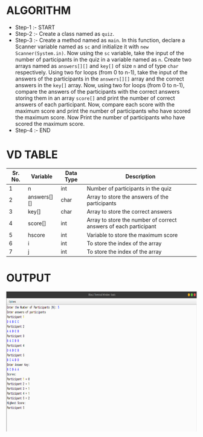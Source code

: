 # ALGORITHM

- Step-1 :- START
- Step-2 :- Create a class named as `quiz`.
- Step-3 :- Create a method named as `main`. In this function, declare a Scanner variable named as `sc` and initialize it with `new Scanner(System.in)`. Now using the `sc` variable, take the input of the number of participants in the quiz in a variable named as `n`. Create two arrays named as `answers[][]` and `key[]` of size `n` and of type `char` respectively. Using two for loops (from 0 to n-1), take the input of the answers of the participants in the `answers[][]` array and the correct answers in the `key[]` array. Now, using two for loops (from 0 to n-1), compare the answers of the participants with the correct answers storing them in an array `score[]` and print the number of correct answers of each participant. Now, compare each score with the maximum score and print the number of participants who have scored the maximum score. Now Print the number of participants who have scored the maximum score.
- Step-4 :- END

# VD TABLE

| Sr. No. | Variable | Data Type | Description |
| --- | --- | --- | --- |
| 1 | n | int | Number of participants in the quiz |
| 2 | answers[][] | char | Array to store the answers of the participants |
| 3 | key[] | char | Array to store the correct answers |
| 4 | score[] | int | Array to store the number of correct answers of each participant |
| 5 | hscore | int | Variable to store the maximum score |
| 6 | i | int | To store the index of the array |
| 7 | j | int | To store the index of the array |

# OUTPUT

<p align="center">
<img width="920" height="370" alt="output" src="output.png">
</p>